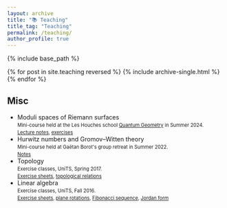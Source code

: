 ```yaml
---
layout: archive
title: "📚 Teaching"
title_tag: "Teaching"
permalink: /teaching/
author_profile: true
---
```


{% include base_path %}

{% for post in site.teaching reversed %}
  {% include archive-single.html %}
{% endfor %}


Misc
------

* Moduli spaces of Riemann surfaces  
<span style="font-size: 0.8em;">Mini-course held at the Les Houches school [Quantum Geometry](https://houches24.github.io) in Summer 2024.</span>  
<span style="font-size: 0.8em;">[Lecture notes](https://arxiv.org/abs/2410.13273), [exercises](http://agiacche.github.io/files/ModuliExercises.pdf)</span>
* Hurwitz numbers and Gromov–Witten theory  
<span style="font-size: 0.8em;">Mini-course held at Gaëtan Borot's group retreat in Summer 2022.</span>  
<span style="font-size: 0.8em;">[Notes](http://agiacche.github.io/files/Matamzee2022.pdf)</span>
* Topology  
<span style="font-size: 0.8em;">Exercise classes, UniTS, Spring 2017.</span>  
<span style="font-size: 0.8em;">[Exercise sheets](http://agiacche.github.io/files/TA/TutoratoTopologiaFogli.pdf), [topological relations](http://agiacche.github.io/files/TA/SpaziTopologici.pdf)</span>
* Linear algebra  
<span style="font-size: 0.8em;">Exercise classes, UniTS, Fall 2016.</span>  
<span style="font-size: 0.8em;">[Exercise sheets](http://agiacche.github.io/files/TA/TutoratoGeometriaFogli), [plane rotations](http://agiacche.github.io/files/TA/RotazioniPiano.pdf), [Fibonacci sequence](http://agiacche.github.io/files/TA/Fibonacci.pdf), [Jordan form](http://agiacche.github.io/files/TA/FormaJordan.pdf)</span>